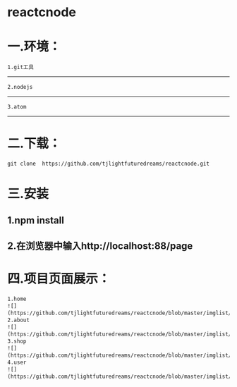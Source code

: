 # reactcnode
一.环境：
====================
	1.git工具
-----------------
	2.nodejs
-----------------
	3.atom
-----------------
二.下载：
=======================
    git clone  https://github.com/tjlightfuturedreams/reactcnode.git
三.安装
==================
   1.npm install
------------------
   2.在浏览器中输入http://localhost:88/page
-----------------------------------------
四.项目页面展示：
=========================
	1.home
	![](https://github.com/tjlightfuturedreams/reactcnode/blob/master/imglist/home.gif)
	2.about
	![](https://github.com/tjlightfuturedreams/reactcnode/blob/master/imglist/about.gif)
	3.shop
	![](https://github.com/tjlightfuturedreams/reactcnode/blob/master/imglist/shop.gif)
	4.user
	![](https://github.com/tjlightfuturedreams/reactcnode/blob/master/imglist/user.gif)
